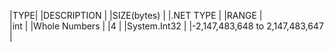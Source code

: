 |TYPE| |DESCRIPTION     | |SIZE(bytes)  | |.NET TYPE     |    |RANGE                           |     
|int | |Whole Numbers   | |4            | |System.Int32  |    |-2,147,483,648 to 2,147,483,647 |
